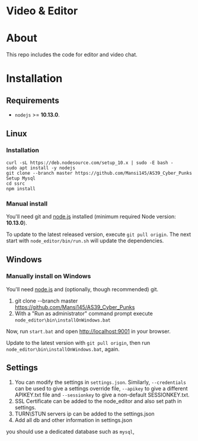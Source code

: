 # Video & Editor

# About
This repo includes the code for editor and video chat.

# Installation

## Requirements
- `nodejs` >= **10.13.0**.

## Linux

### Installation
```
curl -sL https://deb.nodesource.com/setup_10.x | sudo -E bash -
sudo apt install -y nodejs
git clone --branch master https://github.com/Mansi145/AS39_Cyber_Punks 
Setup Mysql
cd ssrc 
npm install
```

### Manual install
You'll need git and [node.js](https://nodejs.org) installed (minimum required Node version: **10.13.0**).


To update to the latest released version, execute `git pull origin`. The next start with `node_editor/bin/run.sh` will update the dependencies.


## Windows

### Manually install on Windows
You'll need [node.js](https://nodejs.org) and (optionally, though recommended) git.

1. git clone --branch master https://github.com/Mansi145/AS39_Cyber_Punks
2. With a "Run as administrator" command prompt execute `node_editor\bin\installOnWindows.bat`

Now, run `start.bat` and open <http://localhost:9001> in your browser.

Update to the latest version with `git pull origin`, then run `node_editor\bin\installOnWindows.bat`, again.

## Settings
1. You can modify the settings in `settings.json`.
Similarly, `--credentials` can be used to give a settings override file, `--apikey` to give a different APIKEY.txt file and `--sessionkey` to give a non-default SESSIONKEY.txt.
2. SSL Certificate can be added to the node_editor and also set path in settings.
3. TURN\STUN servers ip can be added to the settings.json 
4. Add all db and other information in settings.json

you should use a dedicated database such as `mysql`, 


